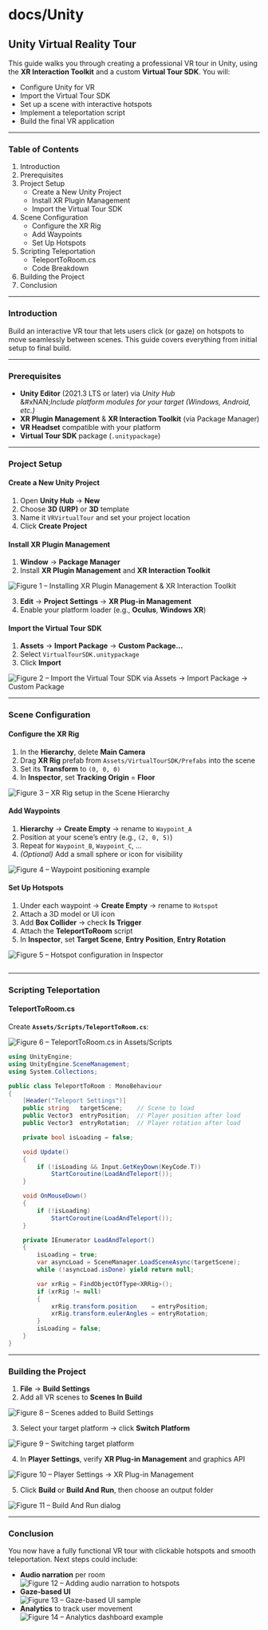 # docs/Unity

## Unity Virtual Reality Tour

This guide walks you through creating a professional VR tour in Unity, using the **XR Interaction Toolkit** and a custom **Virtual Tour SDK**. You will:

* Configure Unity for VR
* Import the Virtual Tour SDK
* Set up a scene with interactive hotspots
* Implement a teleportation script
* Build the final VR application

***

### Table of Contents

1. Introduction
2. Prerequisites
3. Project Setup
   * Create a New Unity Project
   * Install XR Plugin Management
   * Import the Virtual Tour SDK
4. Scene Configuration
   * Configure the XR Rig
   * Add Waypoints
   * Set Up Hotspots
5. Scripting Teleportation
   * TeleportToRoom.cs
   * Code Breakdown
6. Building the Project
7. Conclusion

***

### Introduction

Build an interactive VR tour that lets users click (or gaze) on hotspots to move seamlessly between scenes. This guide covers everything from initial setup to final build.

***

### Prerequisites

* **Unity Editor** (2021.3 LTS or later) via _Unity Hub_\
  &#xNAN;_&#x49;nclude platform modules for your target (Windows, Android, etc.)_
* **XR Plugin Management** & **XR Interaction Toolkit** (via Package Manager)
* **VR Headset** compatible with your platform
* **Virtual Tour SDK** package (`.unitypackage`)

***

### Project Setup

#### Create a New Unity Project

1. Open **Unity Hub** → **New**
2. Choose **3D (URP)** or **3D** template
3. Name it `VRVirtualTour` and set your project location
4. Click **Create Project**

#### Install XR Plugin Management

1. **Window** → **Package Manager**
2. Install **XR Plugin Management** and **XR Interaction Toolkit**

![Figure 1 – Installing XR Plugin Management & XR Interaction Toolkit](.gitbook/assets/image16.jpg)

3. **Edit** → **Project Settings** → **XR Plug-in Management**
4. Enable your platform loader (e.g., **Oculus**, **Windows XR**)

#### Import the Virtual Tour SDK

1. **Assets** → **Import Package** → **Custom Package…**
2. Select `VirtualTourSDK.unitypackage`
3. Click **Import**

![Figure 2 – Import the Virtual Tour SDK via Assets → Import Package → Custom Package](https://www.gitbook.com/cdn-cgi/image/dpr=2,width=1024,onerror=redirect,format=auto/https%3A%2F%2Ffiles.gitbook.com%2Fv0%2Fb%2Fgitbook-x-prod.appspot.com%2Fo%2Fspaces%2FMAvAo0QwMYDWyWa7JkCQ%2Fuploads%2FbgOktcaaRB0siWaGk8EU%2Fimage1.png%3Falt%3Dmedia%26token%3D14e40188-3170-4faf-a88d-501301a8c1e1)

***

### Scene Configuration

#### Configure the XR Rig

1. In the **Hierarchy**, delete **Main Camera**
2. Drag **XR Rig** prefab from `Assets/VirtualTourSDK/Prefabs` into the scene
3. Set its **Transform** to `(0, 0, 0)`
4. In **Inspector**, set **Tracking Origin** = **Floor**

![Figure 3 – XR Rig setup in the Scene Hierarchy](https://www.gitbook.com/cdn-cgi/image/dpr=2,width=1024,onerror=redirect,format=auto/https%3A%2F%2Ffiles.gitbook.com%2Fv0%2Fb%2Fgitbook-x-prod.appspot.com%2Fo%2Fspaces%2FMAvAo0QwMYDWyWa7JkCQ%2Fuploads%2FhkWJZGOKkLtSfjHSXyuN%2Fimage2.png%3Falt%3Dmedia%26token%3D8b5563e1-a751-4e9a-9d56-653e4562fd65)

#### Add Waypoints

1. **Hierarchy** → **Create Empty** → rename to `Waypoint_A`
2. Position at your scene’s entry (e.g., `(2, 0, 5)`)
3. Repeat for `Waypoint_B`, `Waypoint_C`, …
4. _(Optional)_ Add a small sphere or icon for visibility

![Figure 4 – Waypoint positioning example](https://www.gitbook.com/cdn-cgi/image/dpr=2,width=1024,onerror=redirect,format=auto/https%3A%2F%2Ffiles.gitbook.com%2Fv0%2Fb%2Fgitbook-x-prod.appspot.com%2Fo%2Fspaces%2FMAvAo0QwMYDWyWa7JkCQ%2Fuploads%2FJX7CLSunF9u6yXjhNg6o%2Fimage3.png%3Falt%3Dmedia%26token%3D59d2466d-00ca-4dff-94e7-b49f1401ff79)

#### Set Up Hotspots

1. Under each waypoint → **Create Empty** → rename to `Hotspot`
2. Attach a 3D model or UI icon
3. Add **Box Collider** → check **Is Trigger**
4. Attach the **TeleportToRoom** script
5. In **Inspector**, set **Target Scene**, **Entry Position**, **Entry Rotation**

![Figure 5 – Hotspot configuration in Inspector](https://www.gitbook.com/cdn-cgi/image/dpr=2,width=1024,onerror=redirect,format=auto/https%3A%2F%2Ffiles.gitbook.com%2Fv0%2Fb%2Fgitbook-x-prod.appspot.com%2Fo%2Fspaces%2FMAvAo0QwMYDWyWa7JkCQ%2Fuploads%2FAg230hnxwawp7KZSjVZG%2Fimage4.png%3Falt%3Dmedia%26token%3Dbaf4628a-0069-4b52-9184-35f86267883a)

<figure><img src=".gitbook/assets/image13.jpg" alt=""><figcaption></figcaption></figure>

***

### Scripting Teleportation

#### TeleportToRoom.cs

Create **`Assets/Scripts/TeleportToRoom.cs`**:

![Figure 6 – TeleportToRoom.cs in Assets/Scripts](https://www.gitbook.com/cdn-cgi/image/dpr=2,width=1024,onerror=redirect,format=auto/https%3A%2F%2Ffiles.gitbook.com%2Fv0%2Fb%2Fgitbook-x-prod.appspot.com%2Fo%2Fspaces%2FMAvAo0QwMYDWyWa7JkCQ%2Fuploads%2FYIwZK8QuWyldwuPV8HMy%2Fimage7.png%3Falt%3Dmedia%26token%3D565997fa-dffa-4a2b-91c6-ec85ef4c3f1e)

```csharp
using UnityEngine;
using UnityEngine.SceneManagement;
using System.Collections;

public class TeleportToRoom : MonoBehaviour
{
    [Header("Teleport Settings")]
    public string   targetScene;    // Scene to load
    public Vector3  entryPosition;  // Player position after load
    public Vector3  entryRotation;  // Player rotation after load

    private bool isLoading = false;

    void Update()
    {
        if (!isLoading && Input.GetKeyDown(KeyCode.T))
            StartCoroutine(LoadAndTeleport());
    }

    void OnMouseDown()
    {
        if (!isLoading)
            StartCoroutine(LoadAndTeleport());
    }

    private IEnumerator LoadAndTeleport()
    {
        isLoading = true;
        var asyncLoad = SceneManager.LoadSceneAsync(targetScene);
        while (!asyncLoad.isDone) yield return null;

        var xrRig = FindObjectOfType<XRRig>();
        if (xrRig != null)
        {
            xrRig.transform.position    = entryPosition;
            xrRig.transform.eulerAngles = entryRotation;
        }
        isLoading = false;
    }
}
```

***

### Building the Project

1. **File** → **Build Settings**
2. Add all VR scenes to **Scenes In Build**

![Figure 8 – Scenes added to Build Settings](.gitbook/assets/image15.jpg)

3. Select your target platform → click **Switch Platform**

![Figure 9 – Switching target platform](https://www.gitbook.com/cdn-cgi/image/dpr=2,width=1024,onerror=redirect,format=auto/https%3A%2F%2Ffiles.gitbook.com%2Fv0%2Fb%2Fgitbook-x-prod.appspot.com%2Fo%2Fspaces%2FMAvAo0QwMYDWyWa7JkCQ%2Fuploads%2FADfmoDXzGOvbD7lSFOAT%2Fimage10.png%3Falt%3Dmedia%26token%3D39e1ef75-ff9f-4403-a9d5-7568122b527a)

4. In **Player Settings**, verify **XR Plug-in Management** and graphics API

![Figure 10 – Player Settings → XR Plug-in Management](https://www.gitbook.com/cdn-cgi/image/dpr=2,width=1024,onerror=redirect,format=auto/https%3A%2F%2Ffiles.gitbook.com%2Fv0%2Fb%2Fgitbook-x-prod.appspot.com%2Fo%2Fspaces%2FMAvAo0QwMYDWyWa7JkCQ%2Fuploads%2F5Nv6vOKYu7dSYFtcr5pa%2Fimage11.png%3Falt%3Dmedia%26token%3D74d53750-5ee3-4cc9-816f-b52864211ba7)

5. Click **Build** or **Build And Run**, then choose an output folder

![Figure 11 – Build And Run dialog](https://www.gitbook.com/cdn-cgi/image/dpr=2,width=1024,onerror=redirect,format=auto/https%3A%2F%2Ffiles.gitbook.com%2Fv0%2Fb%2Fgitbook-x-prod.appspot.com%2Fo%2Fspaces%2FMAvAo0QwMYDWyWa7JkCQ%2Fuploads%2FkyRlZdQzKWqyL2jyVwAQ%2Fimage8.png%3Falt%3Dmedia%26token%3Ddd584402-8f91-41d2-b8ba-ae4a57d78edc)

***

### Conclusion

You now have a fully functional VR tour with clickable hotspots and smooth teleportation. Next steps could include:

* **Audio narration** per room\
  ![Figure 12 – Adding audio narration to hotspots](https://www.gitbook.com/cdn-cgi/image/dpr=2,width=1024,onerror=redirect,format=auto/https%3A%2F%2Ffiles.gitbook.com%2Fv0%2Fb%2Fgitbook-x-prod.appspot.com%2Fo%2Fspaces%2FMAvAo0QwMYDWyWa7JkCQ%2Fuploads%2FYOnbOHANSkh2YxSw4vLc%2Fimage13.jpg%3Falt%3Dmedia%26token%3Df08d48e5-d6a3-45ef-9a06-3a0389d8dc35)
* **Gaze-based UI**\
  ![Figure 13 – Gaze-based UI sample](https://www.gitbook.com/cdn-cgi/image/dpr=2,width=1024,onerror=redirect,format=auto/https%3A%2F%2Ffiles.gitbook.com%2Fv0%2Fb%2Fgitbook-x-prod.appspot.com%2Fo%2Fspaces%2FMAvAo0QwMYDWyWa7JkCQ%2Fuploads%2FFRZKCW03GuU1rcDHCDCq%2Fimage14.jpg%3Falt%3Dmedia%26token%3D20d09b5f-3b75-407c-993d-2785fa4f6799)
* **Analytics** to track user movement\
  ![Figure 14 – Analytics dashboard example](https://www.gitbook.com/cdn-cgi/image/dpr=2,width=1024,onerror=redirect,format=auto/https%3A%2F%2Ffiles.gitbook.com%2Fv0%2Fb%2Fgitbook-x-prod.appspot.com%2Fo%2Fspaces%2FMAvAo0QwMYDWyWa7JkCQ%2Fuploads%2F2szvfTuidZLAqpm2BJJq%2Fimage15.jpg%3Falt%3Dmedia%26token%3D61a4a548-2cc9-4fe7-b69e-c8024140837f)
